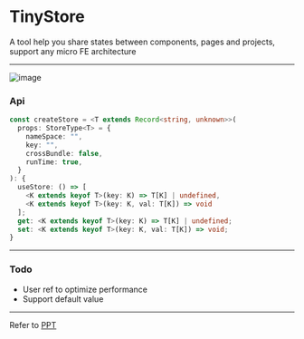 # TinyStore

A tool help you share states between components, pages and projects, support any micro FE architecture

---

![image](https://user-images.githubusercontent.com/8454869/141887306-330e7afd-3b06-45ae-9c97-8c153e712928.png)



### Api

```ts
const createStore = <T extends Record<string, unknown>>(
  props: StoreType<T> = {
    nameSpace: "",
    key: "",
    crossBundle: false,
    runTime: true,
  }
): {
  useStore: () => [
    <K extends keyof T>(key: K) => T[K] | undefined,
    <K extends keyof T>(key: K, val: T[K]) => void
  ];
  get: <K extends keyof T>(key: K) => T[K] | undefined;
  set: <K extends keyof T>(key: K, val: T[K]) => void;
}
```

---

### Todo

- User ref to optimize performance
- Support default value

---

Refer to [PPT](https://docs.google.com/presentation/d/1dY7C8r6exdavVSSqMzmwfmZbeB4ahaUxnKSXfSUUpao/edit#slide=id.gec60d382a1_0_80)
